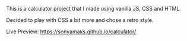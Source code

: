 This is a calculator project that I made using vanilla JS, CSS and HTML. 

Decided to play with CSS a bit more and chose a retro style.

Live Preview: https://sonyamaks.github.io/calculator/
